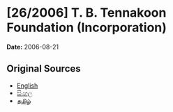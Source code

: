 # [26/2006] T. B. Tennakoon Foundation (Incorporation)

**Date:** 2006-08-21

## Original Sources

- [English](https://documents.gov.lk/view/acts/2006/8/26-2006_E.pdf)
- [සිංහල](https://documents.gov.lk/view/acts/2006/8/26-2006_S.pdf)
- [தமிழ்](https://documents.gov.lk/view/acts/2006/8/26-2006_T.pdf)
